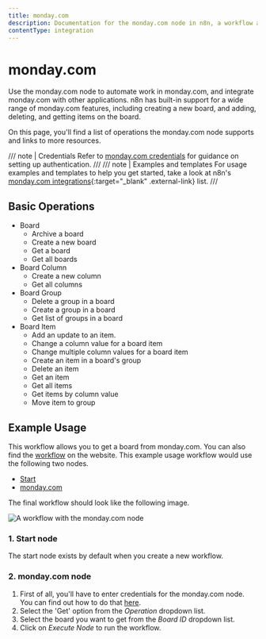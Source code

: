 ```yaml
---
title: monday.com
description: Documentation for the monday.com node in n8n, a workflow automation platform. Includes details of operations and configuration, and links to examples and credentials information.
contentType: integration
---
```


# monday.com

Use the monday.com node to automate work in monday.com, and integrate monday.com with other applications. n8n has built-in support for a wide range of monday.com features, including creating a new board, and adding, deleting, and getting items on the board.

On this page, you'll find a list of operations the monday.com node supports and links to more resources.

/// note | Credentials
Refer to [monday.com credentials](/integrations/builtin/credentials/mondaycom/) for guidance on setting up authentication. 
///
/// note | Examples and templates
For usage examples and templates to help you get started, take a look at n8n's [monday.com integrations](https://n8n.io/integrations/mondaycom/){:target="_blank" .external-link} list.
///


## Basic Operations

* Board
    * Archive a board
    * Create a new board
    * Get a board
    * Get all boards
* Board Column
    * Create a new column
    * Get all columns
* Board Group
    * Delete a group in a board
    * Create a group in a board
    * Get list of groups in a board
* Board Item
    * Add an update to an item.
    * Change a column value for a board item
    * Change multiple column values for a board item
    * Create an item in a board's group
    * Delete an item
    * Get an item
    * Get all items
    * Get items by column value
    * Move item to group

## Example Usage

This workflow allows you to get a board from monday.com. You can also find the [workflow](https://n8n.io/workflows/556) on the website. This example usage workflow would use the following two nodes.
- [Start](/integrations/builtin/core-nodes/n8n-nodes-base.start/)
- [monday.com]()

The final workflow should look like the following image.

![A workflow with the monday.com node](/_images/integrations/builtin/app-nodes/mondaycom/workflow.png)

### 1. Start node

The start node exists by default when you create a new workflow.

### 2. monday.com node

1. First of all, you'll have to enter credentials for the monday.com node. You can find out how to do that [here](/integrations/builtin/credentials/mondaycom/).
2. Select the 'Get' option from the *Operation* dropdown list.
3. Select the board you want to get from the *Board ID* dropdown list.
4. Click on *Execute Node* to run the workflow.

